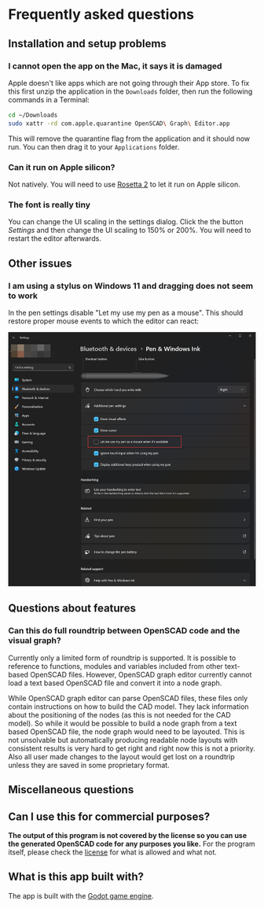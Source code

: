 # Frequently asked questions


## Installation and setup problems
### I cannot open the app on the Mac, it says it is damaged

Apple doesn't like apps which are not going through their App store. To fix this first unzip the application in the `Downloads` folder, then run the following commands in a Terminal:

```bash
cd ~/Downloads
sudo xattr -rd com.apple.quarantine OpenSCAD\ Graph\ Editor.app
```

This will remove the quarantine flag from the application and it should now run. You can then drag it to your `Applications` folder.

### Can it run on Apple silicon?
Not natively. You will need to use [Rosetta 2](https://support.apple.com/en-us/HT211861) to let it run on Apple silicon.

### The font is really tiny

You can change the UI scaling in the settings dialog. Click the the button _Settings_ and then change the UI scaling to 150% or 200%. You will need to restart the editor afterwards.

## Other issues
### I am using a stylus on Windows 11 and dragging does not seem to work

In the pen settings disable "Let my use my pen as a mouse". This should restore proper mouse events to which the editor can react:

!["Windows 11 pen settings"](images/windows11_pen_settings.png)

## Questions about features
### Can this do full roundtrip between OpenSCAD code and the visual graph?

Currently only a limited form of roundtrip is supported. It is possible to reference to functions, modules and variables included from other text-based OpenSCAD files. However, OpenSCAD graph editor currently cannot load a text based OpenSCAD file and convert it into a node graph. 

While OpenSCAD graph editor can parse OpenSCAD files, these files only contain instructions on how to build the CAD model. They lack information about the positioning of the nodes (as this is not needed for the CAD model). So while it would be possible to build a node graph from a text based OpenSCAD file, the node graph would need to be layouted. This is not unsolvable but automatically producing readable node layouts with consistent results is very hard to get right and right now this is not a priority. Also all user made changes to the layout would get lost on a roundtrip unless they are saved in some proprietary format.

## Miscellaneous questions
## Can I use this for commercial purposes?
**The output of this program is not covered by the license so you can use the generated OpenSCAD code for any purposes you like.**
For the program itself, please check the [license](../LICENSE) for what is allowed and what not. 

## What is this app built with?
The app is built with the [Godot game engine](https://godotengine.org).

